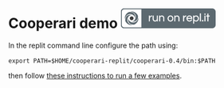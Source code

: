 # Cooperari demo [![Run on Repl.it](run_on_replit.svg)](https://repl.it/github/cooperari/cooperari-replit)

In the replit command line configure the path using:

	export PATH=$HOME/cooperari-replit/cooperari-0.4/bin:$PATH

then follow [these instructions to run a few examples](https://github.com/Cooperari/cooperari/blob/master/GettingStarted.md#examples).

